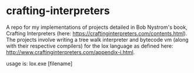 # crafting-interpreters

A repo for my implementations of projects detailed in Bob Nystrom's book, Crafting Interpreters (here: https://craftinginterpreters.com/contents.html). The projects involve writing a tree walk interpreter and bytecode vm (along with their respective compilers) for the lox language as defined here: http://www.craftinginterpreters.com/appendix-i.html.

usage is: lox.exe \[filename\]
